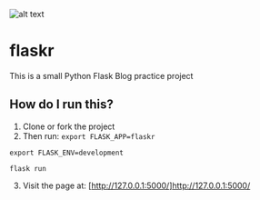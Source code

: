 ![alt text](https://miro.medium.com/max/438/1*0G5zu7CnXdMT9pGbYUTQLQ.png)

# flaskr
This is a small Python Flask Blog practice project

## How do I run this?

1. Clone or fork the project
2. Then run:
`export FLASK_APP=flaskr`

`export FLASK_ENV=development`

`flask run`

3. Visit the page at:
[http://127.0.0.1:5000/]http://127.0.0.1:5000/
